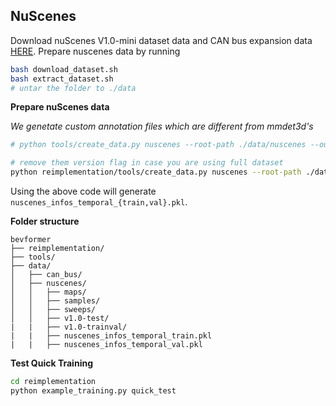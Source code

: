 

## NuScenes
Download nuScenes V1.0-mini dataset data  and CAN bus expansion data [HERE](https://www.nuscenes.org/download). Prepare nuscenes data by running

```sh
bash download_dataset.sh
bash extract_dataset.sh
# untar the folder to ./data
```

**Prepare nuScenes data**

*We genetate custom annotation files which are different from mmdet3d's*
```sh
# python tools/create_data.py nuscenes --root-path ./data/nuscenes --out-dir ./data/nuscenes --extra-tag nuscenes --version v1.0-mini --canbus ./data

# remove them version flag in case you are using full dataset
python reimplementation/tools/create_data.py nuscenes --root-path ./data/nuscenes --out-dir ./data/nuscenes --extra-tag nuscenes  --canbus ./data
```

Using the above code will generate `nuscenes_infos_temporal_{train,val}.pkl`.

**Folder structure**
```
bevformer
├── reimplementation/
├── tools/
├── data/
│   ├── can_bus/
│   ├── nuscenes/
│   │   ├── maps/
│   │   ├── samples/
│   │   ├── sweeps/
│   │   ├── v1.0-test/
|   |   ├── v1.0-trainval/
|   |   ├── nuscenes_infos_temporal_train.pkl
|   |   ├── nuscenes_infos_temporal_val.pkl
```


**Test Quick Training**

```sh
cd reimplementation
python example_training.py quick_test
```